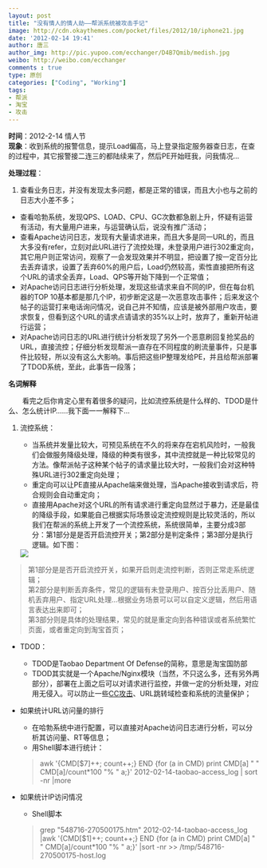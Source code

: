 ```yaml
---
layout: post
title: "没有情人的情人劫——帮派系统被攻击手记"
image: http://cdn.okaythemes.com/pocket/files/2012/10/iphone21.jpg
date: '2012-02-14 19:41'
author: 唐三
author_img: http://pic.yupoo.com/ecchanger/D4B7Qmib/medish.jpg
weibo: http://weibo.com/ecchanger
comments : true
type: 原创
categories: ["Coding", "Working"]
tags:
- 帮派
- 淘宝
- 攻击
---
```


**时间**：2012-2-14 情人节  
**现象**：收到系统的报警信息，提示Load偏高，马上登录指定服务器查日志，在查的过程中，其它报警接二连三的都陆续来了，然后PE开始旺我，问我情况… 

**处理过程**：

1. 查看业务日志，并没有发现太多问题，都是正常的错误，而且大小也与之前的日志大小差不多；
- 查看哈勃系统，发现QPS、LOAD、CPU、GC次数都急剧上升，怀疑有运营有活动，有大量用户进来，与运营确认后，说没有推广活动；
- 查看Apache访问日志，发现有大量请求进来，而且大多是同一URL的，而且大多没有refer，立刻对此URL进行了流控处理，未登录用户进行302重定向，其它用户则正常访问，观察了一会发现效果并不明显，把设置了按一定百分比去丢弃请求，设置了丢弃60%的用户后，Load仍然较高，索性直接把所有这个URL的请求全丢弃，Load、QPS等开始下降到一个正常值；
- 对Apache访问日志进行分析处理，发现这些请求来自不同的IP，但在每台机器的TOP 10基本都是那几个IP，初步断定这是一次恶意攻击事件；后来发这个帖子的运营打来电话询问情况，说自己并不知情，应该是被外部用户攻击，要求恢复，但看到这个URL的请求点请请求的35%以上时，放弃了，重新开帖进行运营；
- 对Apache访问日志的URL进行统计分析发现了另外一个恶意刷回复抢奖品的URL，直接流控；仔细分析发现帮派一直存在不同程度的刷流量事件，只是事件比较轻，所以没有这么大影响。事后把这些IP整理发给PE，并且给帮派部署了TDOD系统，至此，此事告一段落；

**名词解释**  

　　看完之后你肯定心里有着很多的疑问，比如流控系统是什么样的、TDOD是什么、怎么统计IP……我下面一一解释下…  

1. 流控系统：
	* 当系统并发量比较大，可预见系统在不久的将来存在宕机风险时，一般我们会做服务降级处理，降级的种类有很多，其中流控就是一种比较常见的方法。像帮派帖子这种某个帖子的请求量比较大时，一般我们会对这种特殊URL进行302重定向处理；
	* 重定向可以让PE直接从Apache端来做处理，当Apache接收到请求后，符合规则会自动重定向；
	* 直接用Apache对这个URL的所有请求进行重定向显然过于暴力，还是最佳的降级手段，如果能自己根据实际场景设定流控规则是比较灵活的，所以我们在帮派的系统上开发了一个流控系统，系统很简单，主要分成3部分：第1部分是是否开启流控开关；第2部分是判定条件；第3部分是执行逻辑。如下图：  

	<img src="{{ site.url }}/images/posts/work-bangpai/tmd_bangpai.jpg"/>

>第1部分是是否开启流控开关，如果开启则走流控判断，否则正常走系统逻辑；<br>
>第2部分是判断丢弃条件，常见的逻辑有未登录用户、按百分比丢用户、随机丢弃用户、指定URL处理…根据业务场景可以可以自定义逻辑，然后用语言表达出来即可；<br>
>第3部分则是具体的处理结果，常见的就是重定向到各种错误或者系统繁忙页面，或者重定向到淘宝首页；

- TDOD：
	* TDOD是Taobao Department Of Defense的简称，意思是淘宝国防部
	* TDOD其实就是一个Apache/Nginx模块（当然，不只这么多，还有另外两部分），部署在上面之后可以对请求进行监控，并做一定的分析处理，对应用无侵入。可以防止一些[CC攻击](http://baike.baidu.com/view/662394.htm)、URL跳转域检查和系统的流量保护；
- 如果统计URL访问量的排行
	* 在哈勃系统中进行配置，可以直接对Apache访问日志进行分析，可以分析其访问量、RT等信息；
	* 用Shell脚本进行统计：  


	>awk '{CMD[$7]++; count++;} END {for (a in CMD) print CMD[a] " " CMD[a]/count*100 "% " a;}' 2012-02-14-taobao-access_log | sort -nr |more


- 如果统计IP访问情况
	* Shell脚本

	>grep "548716-270500175.htm" 2012-02-14-taobao-access_log |awk '{CMD[$1]++; count++;} END {for (a in CMD) print CMD[a] " " CMD[a]/count*100 "% " a;}' |sort -nr >> /tmp/548716-270500175-host.log

